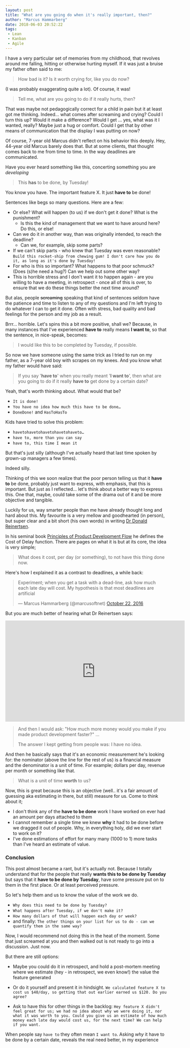 ```yaml
---
layout: post
title: "What are you going do when it's really important, then?"
author: "Marcus Hammarberg"
date: 2018-06-03 20:52:22
tags:
 - Lean
 - Kanban
 - Agile
---
```


I have a very particular set of memories from my childhood, that revolves around me falling, hitting or otherwise hurting myself. If it was just a bruise my father often said to me:

> How bad is it? Is it worth crying for, like you do now?

(I was probably exaggerating quite a lot). Of course, it was!

> Tell me, what are you going to do if it really hurts, then?

That was maybe not pedagogically correct for a child in pain but it at least got me thinking. Indeed… what comes after screaming and crying? Could I turn this up? Would it make a difference? Would I get … yes, what was it I wanted, really? Maybe just a hug or comfort. Could I get that by other means of communication that the display I was putting on now?



Of course, 7-year old Marcus didn't reflect on his behavior this deeply. Hey, 44-year old Marcus barely does that. But at some clients, that thought comes back to me from time to time. In the way deadlines are communicated.

<!-- excerpt-end -->

Have you ever heard something like this, concerting something you are *developing*

> This **has** to be done, by Tuesday!

You know you have. The important feature X. It just **have to** be done!



Sentences like begs so many questions. Here are a few:

* Or else? What will happen (to us) if we don't get it done? What is the punishment?
  * Is this the kind of management that we want to have around here? Do this, or else!
* Can we do it in another way, than was originally intended, to reach the deadline?
  * Can we, for example, skip some parts?
* If we can't skip parts - who knew that Tuesday was even reasonable? `Build this rocket-ship from chewing gum! I don't care how you do it, as long as it's done by Tuesday!`
* For who is this so important? What happens to that poor schmuck? (Does (s)he need a hug?) Can we help out some other way?
* This is horrible stress and I don't want it to happen again - are you willing to have a meeting, in retrospect - once all of this is over, to ensure that we do these things better the next time around?

But alas, people ~~screaming~~ speaking that kind of sentences seldom have the patience and time to listen to any of my questions and I'm left trying to do whatever I can to get it done. Often with stress, bad quality and bad feelings for the person and my job as a result.



Brrr… horrible. Let's spins this a bit more positive, shall we? Because, in many instances that I've experienced **have to** really means **I want to**, so that the sentence, in nice-speak, becomes:

> I would like this to be completed by Tuesday, if possible.

So now we have someone using the same trick as I tried to run on my father, as a 7-year old boy with scrapes on my knees. And you know what my father would have said:

> If you say '**have to**' when you really meant '**I want to**', then what are you going to do if it really **have to** get done by a certain date?

Yeah, that's worth thinking about. What would that be?

* `It is done!`
* `You have no idea how much this have to be done…`
* `DoneDone!` and `HasToHasTo`

Kids have tried to solve this problem:

* `havetohavetohavetohavetohaveto…`
* `have to, more than you can say`
* `have to, this time I mean it`

But that's just silly (although I've actually heard that last time spoken by grown-up managers a few times).

Indeed silly.



Thinking of this we soon realize that the poor person telling us that it **have to** be done, probably just want to express, with emphasis, that this is important. But just as I reflected… let's think about a better way to express this. One that, maybe, could take some of the drama out of it and be more objective and tangible.

Luckily for us, way smarter people than me have already thought long and hard about this. My favourite is a very mellow and goodhearted (in person), but super clear and a bit short (his own words) in writing [Dr Donald Reinertsen](https://twitter.com/dreinertsen?lang=en).

In his seminal book [Principles of Product Development Flow](https://www.amazon.com/Principles-Product-Development-Flow-Generation/dp/1935401009/) he defines the Cost of Delay function. There are pages on what it is but at its core, the idea is very simple;

> What does it cost, per day (or something), to not have this thing done now.

Here's how I explained it as a contrast to deadlines, a while back:

<blockquote class="twitter-tweet" data-lang="en"><p lang="en" dir="ltr">Experiment; when you get a task with a dead-line, ask how much each late day will cost. My hypothesis is that most deadlines are artificial</p>&mdash; Marcus Hammarberg (@marcusoftnet) <a href="https://twitter.com/marcusoftnet/status/789755541560188928?ref_src=twsrc%5Etfw">October 22, 2016</a></blockquote>
<script async src="https://platform.twitter.com/widgets.js" charset="utf-8"></script>

But you are much better of hearing what Dr Reinertsen says:

<iframe width="560" height="315" src="https://youtu.be/du2WV1IbULU?t=1m28s" frameborder="0" allow="autoplay; encrypted-media" allowfullscreen></iframe>

> And then I would ask: "How much more money would you make if you made product development faster?"
> ...
>
> The answer I kept getting from people was: I have no idea.

And then he basically says that it's an economic measurement he's looking for: the nominator (above the line for the rest of us) is a financial measure and the denominator is a unit of time. For example; dollars per day, revenue per month or something like that.

> What is a unit of time **worth** to us?



Now, this is great because this is an objective (well.. it's a fair amount of guessing aka estimating in there, but still) measure for us. Come to think about it;

* I don't think any of the **have to be done** work I have worked on ever had an amount per days attached to them
* I cannot remember a single time we knew **why** it had to be done before we dragged it out of people. Why, in everything holy, did we ever start to work on it?
* I've done estimations of effort for many many (1000 to 1) more tasks than I've heard an estimate of value.

### Conclusion

This post almost became a rant, but it's actually not. Because I totally understand that for the people that really **wants this to be done by Tuesday** but says that it **have to be done by Tuesday**, have some pressure put on to them in the first place. Or at least perceived pressure.

So let's help them and us to know the value of the work we do.

* `Why does this need to be done by Tuesday?`
* `What happens after Tuesday, if we don't make it?`
* `How many dollars of that will happen each day or week?`
* and finally: `The other things on your list for us to do - can we quantify them in the same way?`



Now, I would recommend not doing this in the heat of the moment. Some that just screamed at you and then walked out is not ready to go into a discussion. Just now.

But there are still options:

* Maybe you could do it in retrospect, and hold a post-mortem meeting where we estimate (hey - in retrospect, we even know!) the value the feature generated

* Or do it yourself and present it in hindsight. `We calculated feature X to cost us $40/day, so getting that out earlier earned us $120. Do you agree?`

* Ask to have this for other things in the backlog: `Hey feature X didn't feel great for us; we had no idea about why we were doing it, nor what it was worth to you. Could you give us an estimate of how much money each late day would cost us, for the next time? We can help if you want.`



When people say `have to` they often mean `I want to`. Asking *why* it have to be done by a certain date, reveals the real need better, in my experience